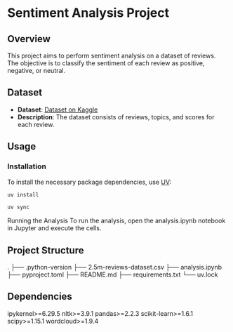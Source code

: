 # Sentiment Analysis Project

## Overview
This project aims to perform sentiment analysis on a dataset of reviews. The objective is to classify the sentiment of each review as positive, negative, or neutral.

## Dataset
- **Dataset**: [Dataset on Kaggle](https://www.kaggle.com/datasets/dolbokostya/test-dataset/data)
- **Description**: The dataset consists of reviews, topics, and scores for each review.

## Usage

### Installation
To install the necessary package dependencies, use [UV](https://pypi.org/project/uv/):

```sh
uv install

uv sync
```

Running the Analysis
To run the analysis, open the analysis.ipynb notebook in Jupyter and execute the cells.

## Project Structure
.
├── .python-version
├── 2.5m-reviews-dataset.csv
├── analysis.ipynb
├── pyproject.toml
├── README.md
├── requirements.txt
└── uv.lock

## Dependencies
ipykernel>=6.29.5
nltk>=3.9.1
pandas>=2.2.3
scikit-learn>=1.6.1
scipy>=1.15.1
wordcloud>=1.9.4